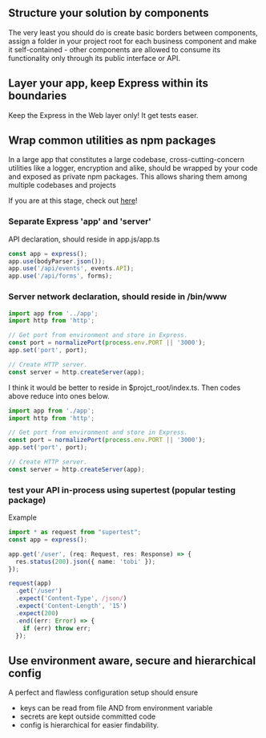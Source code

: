 ## Structure your solution by components

The very least you should do is create basic borders between components, assign a folder in your project root for each business component and make it self-contained - other components are allowed to consume its functionality only through its public interface or API.

## Layer your app, keep Express within its boundaries

Keep the Express in the Web layer only!
It get tests easer.

## Wrap common utilities as npm packages

 In a large app that constitutes a large codebase, cross-cutting-concern utilities like a logger, encryption and alike, should be wrapped by your code and exposed as private npm packages. This allows sharing them among multiple codebases and projects

 If you are at this stage, check out [here](https://docs.npmjs.com/creating-and-publishing-private-packages)!

 ### Separate Express 'app' and 'server'

 API declaration, should reside in app.js/app.ts

 ```typescript
const app = express();
app.use(bodyParser.json());
app.use('/api/events', events.API);
app.use('/api/forms', forms);
 ```

### Server network declaration, should reside in /bin/www

```typescript
import app from '../app';
import http from 'http';

// Get port from environment and store in Express.
const port = normalizePort(process.env.PORT || '3000');
app.set('port', port);

// Create HTTP server.
const server = http.createServer(app);
```

I think it would be better to reside in $projct_root/index.ts.
Then codes above reduce into ones below.

```typescript
import app from './app';
import http from 'http';

// Get port from environment and store in Express.
const port = normalizePort(process.env.PORT || '3000');
app.set('port', port);

// Create HTTP server.
const server = http.createServer(app);
```

### test your API in-process using supertest (popular testing package)

Example

```typescript
import * as request from "supertest";
const app = express();

app.get('/user', (req: Request, res: Response) => {
  res.status(200).json({ name: 'tobi' });
});

request(app)
  .get('/user')
  .expect('Content-Type', /json/)
  .expect('Content-Length', '15')
  .expect(200)
  .end((err: Error) => {
    if (err) throw err;
  });
```


##  Use environment aware, secure and hierarchical config

A perfect and flawless configuration setup should ensure 

- keys can be read from file AND from environment variable
- secrets are kept outside committed code
- config is hierarchical for easier findability.


